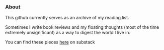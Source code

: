 ### About

This github currently serves as an archive of my reading list. 

Sometimes I write book reviews and my floating thoughts (most of the time extremely unsignificant) as a way to digest the world I live in. 

You can find these pieces [here](https://pickabook.substack.com/) on substack


